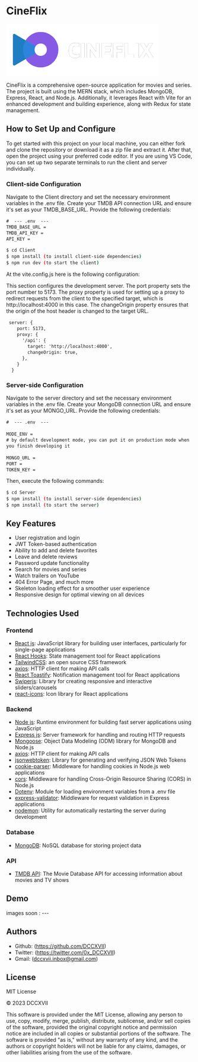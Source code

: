 # CineFlix 
![CineFlix](./logo192.png)

CineFlix is a comprehensive open-source application for movies and series. The project is built using the MERN stack, which includes MongoDB, Express, React, and Node.js. Additionally, it leverages React with Vite for an enhanced development and building experience, along with Redux for state management.

## How to Set Up and Configure

To get started with this project on your local machine, you can either fork and clone the repository or download it as a zip file and extract it. After that, open the project using your preferred code editor. If you are using VS Code, you can set up two separate terminals to run the client and server individually.

### Client-side Configuration

Navigate to the Client directory and set the necessary environment variables in the .env file. Create your TMDB API connection URL and ensure it's set as your TMDB_BASE_URL. Provide the following credentials:

```
#  --- .env  ---
TMDB_BASE_URL =
TMDB_API_KEY = 
API_KEY =
```

```bash
$ cd Client
$ npm install (to install client-side dependencies)
$ npm run dev (to start the client)
```

At the vite.config.js here is the following configuration: 

This section configures the development server. The port property sets the port number to 5173. The proxy property is used for setting up a proxy to redirect requests from the client to the specified target, which is http://localhost:4000 in this case. The changeOrigin property ensures that the origin of the host header is changed to the target URL.

```
 server: {
    port: 5173,
    proxy: {
      '/api': {
        target: 'http://localhost:4000',
        changeOrigin: true,
      },
    }
  }
```


### Server-side Configuration

Navigate to the server directory and set the necessary environment variables in the .env file. Create your MongoDB connection URL and ensure it's set as your MONGO_URL. Provide the following credentials:

```
#  --- .env  ---

MODE_ENV = 
# by default development mode, you can put it on production mode when you finish developing it

MONGO_URL = 
PORT = 
TOKEN_KEY = 
```

Then, execute the following commands:

```bash
$ cd Server
$ npm install (to install server-side dependencies)
$ npm install (to start the server)
```

## Key Features

- User registration and login
- JWT Token-based authentication
- Ability to add and delete favorites
- Leave and delete reviews
- Password update functionality
- Search for movies and series
- Watch trailers on YouTube
- 404 Error Page, and much more
- Skeleton loading effect for a smoother user experience
- Responsive design for optimal viewing on all devices

## Technologies Used

### Frontend

* [React js](#FrontEnd): JavaScript library for building user interfaces, particularly for single-page applications
* [React Hooks](#FrontEnd): State management tool for React applications
* [TailwindCSS](#FrontEnd): an open source CSS framework
* [axios](#FrontEnd): HTTP client for making API calls
* [React Toastify](#FrontEnd): Notification management tool for React applications
* [Swiperjs](#FrontEnd): Library for creating responsive and interactive sliders/carousels
* [react-icons](#FrontEnd): Icon library for React applications

### Backend

* [Node js](#): Runtime environment for building fast server applications using JavaScript
* [Express js](#): Server framework for handling and routing HTTP requests
* [Mongoose](#): Object Data Modeling (ODM) library for MongoDB and Node.js
* [axios](#): HTTP client for making API calls
* [jsonwebtoken](#): Library for generating and verifying JSON Web Tokens
* [cookie-parser](#): Middleware for handling cookies in Node.js web applications
* [cors](#): Middleware for handling Cross-Origin Resource Sharing (CORS) in Node.js
* [Dotenv](#): Module for loading environment variables from a .env file
* [express-validator](#): Middleware for request validation in Express applications
* [nodemon](#): Utility for automatically restarting the server during development

### Database

* [MongoDB](#): NoSQL database for storing project data

### API

* [TMDB API](#): The Movie Database API for accessing information about movies and TV shows

## Demo

images soon : ---


## Authors

- Github: (https://github.com/DCCXVII)
- Twitter: (https://twitter.com/0x_DCCXVII)
- Gmail: (dccxvii.inbox@gmail.com)

## License

MIT License

© 2023 DCCXVII

This software is provided under the MIT License, allowing any person to use, copy, modify, merge, publish, distribute, sublicense, and/or sell copies of the software, provided the original copyright notice and permission notice are included in all copies or substantial portions of the software. The software is provided "as is," without any warranty of any kind, and the authors or copyright holders will not be liable for any claims, damages, or other liabilities arising from the use of the software.
